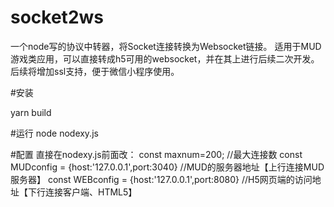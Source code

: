 # socket2ws
一个node写的协议中转器，将Socket连接转换为Websocket链接。 适用于MUD游戏类应用，可以直接转成h5可用的websocket，并在其上进行后续二次开发。 后续将增加ssl支持，便于微信小程序使用。

#安装

yarn build

#运行
node nodexy.js

#配置
直接在nodexy.js前面改：
const maxnum=200;   //最大连接数
const MUDconfig = {host:'127.0.0.1',port:3040}  //MUD的服务器地址【上行连接MUD服务器】
const WEBconfig = {host:'127.0.0.1',port:8080}  //H5网页端的访问地址【下行连接客户端、HTML5】
